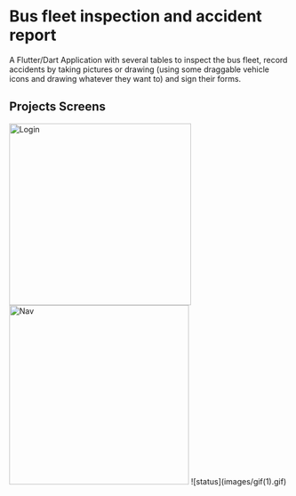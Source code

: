 # Bus fleet inspection and accident report

A Flutter/Dart Application with several tables to inspect the bus fleet, record accidents by taking pictures or drawing (using some draggable vehicle icons and drawing whatever they want to) and sign their forms.

## Projects Screens

<img width="327" alt="Login" src="https://user-images.githubusercontent.com/30326310/84533578-c78ea700-acbe-11ea-96af-ee79a4dd813f.png">
<img width="323" alt="Nav" src="https://user-images.githubusercontent.com/30326310/84533655-f4db5500-acbe-11ea-8776-fb2f8ea84670.png">
![status](images/gif(1).gif)
